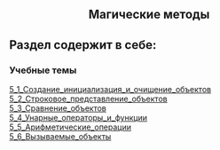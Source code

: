 <h2 style="text-align:center">Магические методы</h2>

## Раздел содержит в себе:

###  Учебные темы


<div>
<a href="https://github.com/kolesnikovvitaliy/pokolenie_python_oop/tree/main/5_Магические методы/5_1_Создание_инициализация_и_очищение_объектов">5_1_Создание_инициализация_и_очищение_объектов</a>  &nbsp; 
</div> 
<div>
<a href="https://github.com/kolesnikovvitaliy/pokolenie_python_oop/tree/main/5_Магические методы/5_2_Строковое_представление_объектов">5_2_Строковое_представление_объектов</a>  &nbsp; 
</div> 
<div>
<a href="https://github.com/kolesnikovvitaliy/pokolenie_python_oop/tree/main/5_Магические методы/5_3_Сравнение_объектов">5_3_Сравнение_объектов</a>  &nbsp; 
</div> 
<div>
<a href="https://github.com/kolesnikovvitaliy/pokolenie_python_oop/tree/main/5_Магические методы/5_4_Унарные_операторы_и_функции">5_4_Унарные_операторы_и_функции</a>  &nbsp; 
</div> 
<div>
<a href="https://github.com/kolesnikovvitaliy/pokolenie_python_oop/tree/main/5_Магические методы/5_5_Арифметические_операции">5_5_Арифметические_операции</a>  &nbsp; 
</div> 
<div>
<a href="https://github.com/kolesnikovvitaliy/pokolenie_python_oop/tree/main/5_Магические методы/5_6_Вызываемые_объекты">5_6_Вызываемые_объекты</a>  &nbsp; 
</div> 